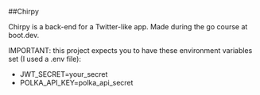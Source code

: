 ##Chirpy

Chirpy is a back-end for a Twitter-like app. Made during the go course at boot.dev.

IMPORTANT: this project expects you to have these environment variables set (I used a .env file):
- JWT_SECRET=your_secret
- POLKA_API_KEY=polka_api_secret